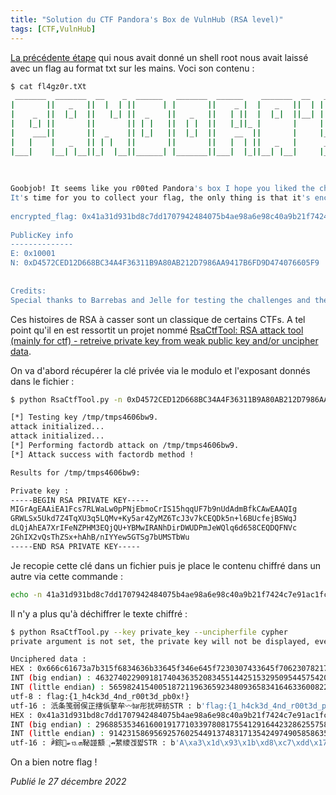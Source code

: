```yaml
---
title: "Solution du CTF Pandora's Box de VulnHub (RSA level)"
tags: [CTF,VulnHub]
---
```


[La précédente étape](https://github.com/devl00p/blog/blob/main/ctf_writeups/Solution%20du%20CTF%20Pandora's%20Box%20de%20VulnHub%20(level%205).md) qui nous avait donné un shell root nous avait laissé avec un flag au format txt sur les mains. Voci son contenu :

```bash
$ cat fl4gz0r.tXt                                                                                                      
 _______  _______  __    _  ______   _______  ______    _______  __   _______    _______  _______  __   __             
|       ||   _   ||  |  | ||      | |       ||    _ |  |   _   ||  | |       |  |  _    ||  _    ||  |_|  |            
|    _  ||  |_|  ||   |_| ||  _    ||   _   ||   | ||  |  |_|  ||__| |  _____|  | |_|   || | |   ||       |            
|   |_| ||       ||       || | |   ||  | |  ||   |_||_ |       |     | |_____   |       || | |   ||       |            
|    ___||       ||  _    || |_|   ||  |_|  ||    __  ||       |     |_____  |  |  _   | | |_|   | |     |             
|   |    |   _   || | |   ||       ||       ||   |  | ||   _   |      _____| |  | |_|   ||       ||   _   |            
|___|    |__| |__||_|  |__||______| |_______||___|  |_||__| |__|     |_______|  |_______||_______||__| |__|            
                                                                                                                       
                                                                                                                       
                                                                                                                       
Goobjob! It seems like you r00ted Pandora's box I hope you liked the challenges as much as I enjoyed making them.      
It's time for you to collect your flag, the only thing is that it's encrypted with RSA 256 bits, can you crack it?     
                                                                                                                       
encrypted_flag: 0x41a31d931bd8c7dd1707942484075b4ae98a6e98c40a9b21f7424c7e91ac1fca                                     
                                                                                                                       
PublicKey info                                                                                                         
--------------                                                                                                         
E: 0x10001                                                                                                             
N: 0xD4572CED12D668BC34A4F36311B9A80AB212D7986AA9417B6FD9D474076605F9                                                  
                                                                                                                       
                                                                                                                       
Credits:                                                                                                               
Special thanks to Barrebas and Jelle for testing the challenges and the feedback, you guys r0ck!
```

Ces histoires de RSA à casser sont un classique de certains CTFs. A tel point qu'il en est ressortit un projet nommé [RsaCtfTool: RSA attack tool (mainly for ctf) - retreive private key from weak public key and/or uncipher data](https://github.com/RsaCtfTool/RsaCtfTool).

On va d'abord récupérer la clé privée via le modulo et l'exposant donnés dans le fichier :

```bash
$ python RsaCtfTool.py -n 0xD4572CED12D668BC34A4F36311B9A80AB212D7986AA9417B6FD9D474076605F9 -e 0x10001 --private

[*] Testing key /tmp/tmps4606bw9.
attack initialized...
attack initialized...
[*] Performing factordb attack on /tmp/tmps4606bw9.
[*] Attack success with factordb method !

Results for /tmp/tmps4606bw9:

Private key :
-----BEGIN RSA PRIVATE KEY-----
MIGrAgEAAiEA1Fcs7RLWaLw0pPNjEbmoCrIS15hqqUF7b9nUdAdmBfkCAwEAAQIg
GRWLSx5Ukd7Z4TqXU3q5LQMv+Ky5ar4ZyMZ6TcJ3v7kCEQDk5n+l6BUcfejBSWqJ
dLQjAhEA7XrIFeNZPHM3EQjQU+YBMwIRANhDirDWUDPmJeWQlq6d658CEQDQFNVc
2GhIX2vQsThZSx+hAhB/nIYYew5GTSg7bUMSTbWu
-----END RSA PRIVATE KEY-----
```

Je recopie cette clé dans un fichier puis je place le contenu chiffré dans un autre via cette commande :

```bash
echo -n 41a31d931bd8c7dd1707942484075b4ae98a6e98c40a9b21f7424c7e91ac1fca | xxd -p -r > cypher
```

Il n'y a plus qu'à déchiffrer le texte chiffré :

```bash
$ python RsaCtfTool.py --key private_key --uncipherfile cypher 
private argument is not set, the private key will not be displayed, even if recovered.

Unciphered data :
HEX : 0x666c61673a7b315f6834636b33645f346e645f7230307433645f70623078217d
INT (big endian) : 46327402290918174043635208345514425153295095445754209757332636002669011935613
INT (little endian) : 56598241540051872119636592348093658341646336008225128263608138536930647305318
utf-8 : flag:{1_h4ck3d_4nd_r00t3d_pb0x!}
utf-16 : 汦条笺弱㑨正搳㑟摮牟〰㍴彤扰砰紡STR : b'flag:{1_h4ck3d_4nd_r00t3d_pb0x!}'
HEX : 0x41a31d931bd8c7dd1707942484075b4ae98a6e98c40a9b21f7424c7e91ac1fca
INT (big endian) : 29688535346160019177103397808175541291644232862557580642913337300571801788362
INT (little endian) : 91423158695692576025449137483171354249749058586351633960520436465765126611777
utf-16 : ꍁ錝𖷇ܗ⒔ބ䩛諩顮ૄ↛䋷繌겑쨟STR : b'A\xa3\x1d\x93\x1b\xd8\xc7\xdd\x17\x07\x94$\x84\x07[J\xe9\x8an\x98\xc4\n\x9b!\xf7BL~\x91\xac\x1f\xca'
```

On a bien notre flag !

*Publié le 27 décembre 2022*
